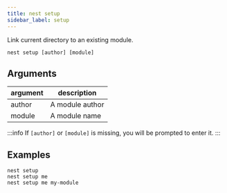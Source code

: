 ```yaml
---
title: nest setup
sidebar_label: setup
---
```


Link current directory to an existing module.

```shell script
nest setup [author] [module]
```

## Arguments

 | argument | description     |
 | -------- | --------------- |
 | author   | A module author |
 | module   | A module name   |

:::info
If `[author]` or `[module]` is missing, you will be prompted to enter it.
:::

## Examples

```shell script
nest setup
nest setup me
nest setup me my-module
```
